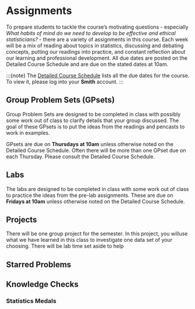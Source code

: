 # Assignments

To prepare students to tackle the course’s motivating questions - especially _What habits of mind do we need to develop to be effective and ethical 
statisticians?_ -  there are a variety of assignments in this course. Each week will be a mix of reading about topics in statistics, discussing and debating concepts, putting our readings into practice, and constant reflection about our learning and professional development. All due dates are posted on the Detailed Course Schedule and are due on the stated dates at 10am. 

:::{note}
The [Detailed Course Schedule](https://docs.google.com/document/d/1wbKfFa0bVA09RDwy985S89Lqqyg13wLnlIv_zHeMlGM/edit?usp=sharing) lists all the due dates for the course. To view it, please log into your **Smith** account. 
:::

## Group Problem Sets (GPsets)

Group Problem Sets are designed to be completed in class with possibly some work out of class to clarify details that your group discussed. The goal of these GPsets is to put the ideas from the readings and pencasts to work in examples. 

GPsets are due on **Thursdays at 10am** unless otherwise noted on the Detailed Course Schedule. Often there will be more than one GPset due on each Thursday. Please consult the Detailed Course Schedule. 

## Labs

The labs are designed to be completed in class with some work out of class to practice the ideas from the pre-lab assignments. These are due on **Fridays at 10am** unless otherwise noted on the Detailed Course Schedule. 

## Projects 

There will be one group project for the semester. In this project, you willuse what we have learned in this class to investigate one data set of your choosing. There will be lab time set aside to help 

## Starred Problems

## Knowledge Checks 

### Statistics Medals